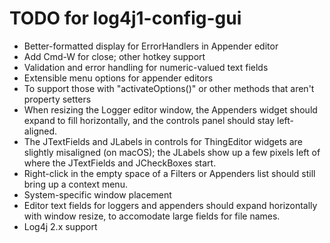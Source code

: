 TODO for log4j1-config-gui
=============================

* Better-formatted display for ErrorHandlers in Appender editor
* Add Cmd-W for close; other hotkey support
* Validation and error handling for numeric-valued text fields
* Extensible menu options for appender editors
 * To support those with "activateOptions()" or other methods that aren't property setters
* When resizing the Logger editor window, the Appenders widget should expand to fill horizontally, and the controls panel should stay left-aligned.
* The JTextFields and JLabels in controls for ThingEditor widgets are slightly misaligned (on macOS); the JLabels show up a few pixels left of where the JTextFields and JCheckBoxes start.
* Right-click in the empty space of a Filters or Appenders list should still bring up a context menu.
* System-specific window placement
* Editor text fields for loggers and appenders should expand horizontally with window resize, to accomodate large fields for file names.
* Log4j 2.x support
